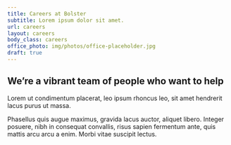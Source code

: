 ```yaml
---
title: Careers at Bolster
subtitle: Lorem ipsum dolor sit amet.
url: careers
layout: careers
body_class: careers
office_photo: img/photos/office-placeholder.jpg
draft: true
---
```


## We’re a vibrant team of people who want to help

Lorem ut condimentum placerat, leo ipsum rhoncus leo, sit amet hendrerit lacus purus ut massa.

Phasellus quis augue maximus, gravida lacus auctor, aliquet libero. Integer posuere, nibh in consequat convallis, risus sapien fermentum ante, quis mattis arcu arcu a enim. Morbi vitae suscipit lectus.

